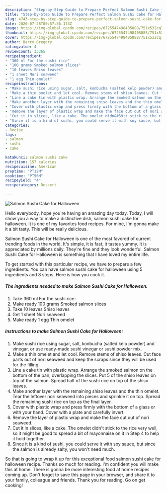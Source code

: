 ```yaml
---
description: "Step-by-Step Guide to Prepare Perfect Salmon Sushi Cake for Halloween"
title: "Step-by-Step Guide to Prepare Perfect Salmon Sushi Cake for Halloween"
slug: 4743-step-by-step-guide-to-prepare-perfect-salmon-sushi-cake-for-halloween
date: 2020-07-28T00:57:56.173Z
image: https://img-global.cpcdn.com/recipes/6725547498405888/751x532cq70/salmon-sushi-cake-for-halloween-recipe-main-photo.jpg
thumbnail: https://img-global.cpcdn.com/recipes/6725547498405888/751x532cq70/salmon-sushi-cake-for-halloween-recipe-main-photo.jpg
cover: https://img-global.cpcdn.com/recipes/6725547498405888/751x532cq70/salmon-sushi-cake-for-halloween-recipe-main-photo.jpg
author: Barry Gregory
ratingvalue: 4
reviewcount: 33365
recipeingredient:
- "360 ml For the sushi rice"
- "100 grams Smoked salmon slices"
- "10 leaves Shiso leaves"
- "1 sheet Nori seaweed"
- "1 egg Thin omelet"
recipeinstructions:
- "Make sushi rice using sugar, salt, konbucha (salted kelp powder) and vinegar, or use ready-made sushi vinegar or sushi powder mix."
- "Make a thin omelet and let cool. Remove stems of shiso leaves. Cut face parts out of nori seaweed and keep the scraps since they will be used for the filling."
- "Line a cake tin with plastic wrap. Arrange the smoked salmon on the bottom of the pan, overlapping the slices. Put 5 of the shiso leaves on top of the salmon. Spread half of the sushi rice on top of the shiso leaves."
- "Make another layer with the remaining shiso leaves and the thin omelet. Tear the leftover nori seaweed into pieces and sprinkle it on top. Spread the remaining sushi rice on top as the final layer."
- "Cover with plastic wrap and press firmly with the bottom of a glass or with your hand. Cover with a plate and carefully invert."
- "Remove the layer of plastic wrap and make the face cut out of nori seaweed."
- "Cut it in slices, like a cake. The omelet didn&#39;t stick to the rice very well, so it might be good to spread a bit of mayonnaise on it in Step 4 to help it hold together."
- "Since it is a kind of sushi, you could serve it with soy sauce, but since the salmon is already salty, you won&#39;t need much."
categories:
- Recipe
tags:
- salmon
- sushi
- cake

katakunci: salmon sushi cake 
nutrition: 157 calories
recipecuisine: American
preptime: "PT12M"
cooktime: "PT56M"
recipeyield: "4"
recipecategory: Dessert

---
```



![Salmon Sushi Cake for Halloween](https://img-global.cpcdn.com/recipes/6725547498405888/751x532cq70/salmon-sushi-cake-for-halloween-recipe-main-photo.jpg)

Hello everybody, hope you're having an amazing day today. Today, I will show you a way to make a distinctive dish, salmon sushi cake for halloween. It is one of my favorites food recipes. For mine, I'm gonna make it a bit tasty. This will be really delicious.



Salmon Sushi Cake for Halloween is one of the most favored of current trending foods in the world. It's simple, it is fast, it tastes yummy. It is appreciated by millions daily. They're fine and they look wonderful. Salmon Sushi Cake for Halloween is something that I have loved my entire life.


To get started with this particular recipe, we have to prepare a few ingredients. You can have salmon sushi cake for halloween using 5 ingredients and 8 steps. Here is how you cook it.

<!--inarticleads1-->

##### The ingredients needed to make Salmon Sushi Cake for Halloween:

1. Take 360 ml For the sushi rice:
1. Make ready 100 grams Smoked salmon slices
1. Take 10 leaves Shiso leaves
1. Get 1 sheet Nori seaweed
1. Make ready 1 egg Thin omelet




<!--inarticleads2-->

##### Instructions to make Salmon Sushi Cake for Halloween:

1. Make sushi rice using sugar, salt, konbucha (salted kelp powder) and vinegar, or use ready-made sushi vinegar or sushi powder mix.
1. Make a thin omelet and let cool. Remove stems of shiso leaves. Cut face parts out of nori seaweed and keep the scraps since they will be used for the filling.
1. Line a cake tin with plastic wrap. Arrange the smoked salmon on the bottom of the pan, overlapping the slices. Put 5 of the shiso leaves on top of the salmon. Spread half of the sushi rice on top of the shiso leaves.
1. Make another layer with the remaining shiso leaves and the thin omelet. Tear the leftover nori seaweed into pieces and sprinkle it on top. Spread the remaining sushi rice on top as the final layer.
1. Cover with plastic wrap and press firmly with the bottom of a glass or with your hand. Cover with a plate and carefully invert.
1. Remove the layer of plastic wrap and make the face cut out of nori seaweed.
1. Cut it in slices, like a cake. The omelet didn&#39;t stick to the rice very well, so it might be good to spread a bit of mayonnaise on it in Step 4 to help it hold together.
1. Since it is a kind of sushi, you could serve it with soy sauce, but since the salmon is already salty, you won&#39;t need much.




So that is going to wrap it up for this exceptional food salmon sushi cake for halloween recipe. Thanks so much for reading. I'm confident you will make this at home. There is gonna be more interesting food at home recipes coming up. Don't forget to save this page in your browser, and share it to your family, colleague and friends. Thank you for reading. Go on get cooking!
